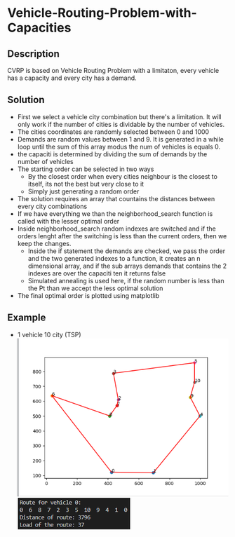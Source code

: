 # Vehicle-Routing-Problem-with-Capacities
## Description

CVRP is based on Vehicle Routing Problem with a limitaton, every vehicle has a capacity and every city has a demand.
## Solution
* First we select a vehicle city combination but there's a limitation. It will only work if the number of cities is dividable by the number of vehicles.
* The cities coordinates are randomly selected between 0 and 1000
* Demands are random values between 1 and 9. It is generated in a while loop until the sum of this array modus the num of vehicles is equals 0.
* the capaciti is determined by dividing the sum of demands by the number of vehicles
* The starting order can be selected in two ways
    * By the closest order when every cities neighbour is the closest to itself, its not the best but very close to it
    * Simply just generating a random order
* The solution requires an array that countains the distances between every city combinations
* If we have everything we than the neighborhood_search function is called with the lesser optimal order
* Inside neighborhood_search random indexes are switched and if the orders lenght after the switching is less than the current orders, then we keep the changes.
    * Inside the if statement the demands are checked, we pass the order and the two generated indexes to a function, it creates an n dimensional array, and if the sub arrays demands that contains the 2 indexes are over the capaciti ten it returns false
    * Simulated annealing is used here, if the random number is less than the Pt than we accept the less optimal solution
* The final optimal order is plotted using matplotlib
## Example
* 1 vehicle 10 city (TSP)
    ![image](https://github.com/NyAgoston/Vehicle-Routing-Problem-with-Capacities/blob/main/img/1-10.png)
    ![image](https://github.com/NyAgoston/Vehicle-Routing-Problem-with-Capacities/blob/main/img/1-10r.png)

